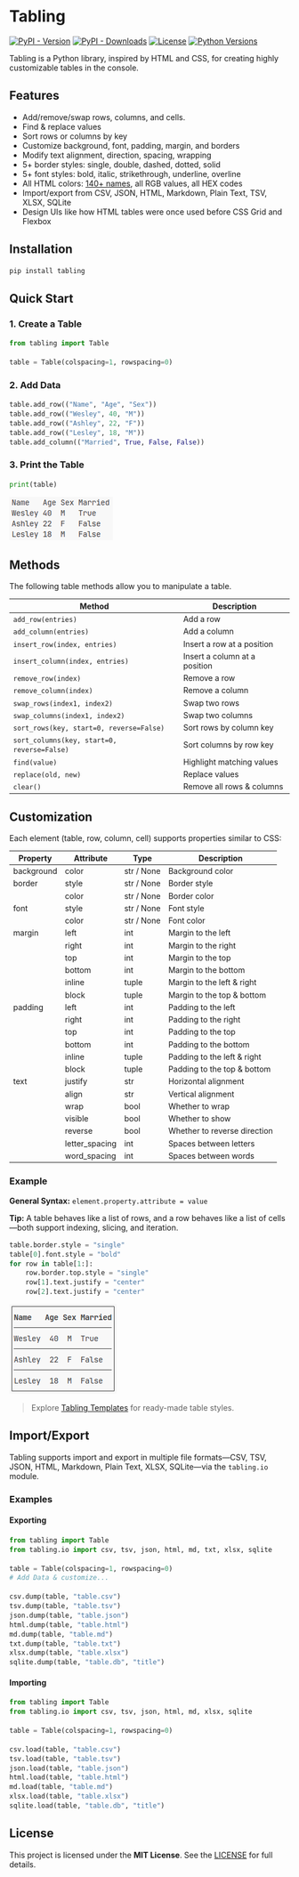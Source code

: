 # Tabling

[![PyPI - Version](https://img.shields.io/pypi/v/tabling)](https://pypi.org/project/tabling/)
[![PyPI - Downloads](https://img.shields.io/pypi/dm/tabling)](https://pypi.org/project/tabling/)
[![License](https://img.shields.io/pypi/l/tabling)](https://github.com/haripowesleyt/tabling/blob/main/LICENSE)
[![Python Versions](https://img.shields.io/pypi/pyversions/tabling)](https://pypi.org/project/tabling/)

Tabling is a Python library, inspired by HTML and CSS, for creating highly customizable tables in the console.

## Features

- Add/remove/swap rows, columns, and cells.
- Find & replace values
- Sort rows or columns by key
- Customize background, font, padding, margin, and borders
- Modify text alignment, direction, spacing, wrapping
- 5+ border styles: single, double, dashed, dotted, solid
- 5+ font styles: bold, italic, strikethrough, underline, overline
- All HTML colors: [140+ names](https://htmlcolorcodes.com/color-names/), all RGB values, all HEX codes
- Import/export from CSV, JSON, HTML, Markdown, Plain Text, TSV, XLSX, SQLite
- Design UIs like how HTML tables were once used before CSS Grid and Flexbox

## Installation

```bash
pip install tabling
```

## Quick Start

### 1. Create a Table

```python
from tabling import Table

table = Table(colspacing=1, rowspacing=0)
```

### 2. Add Data

```python
table.add_row(("Name", "Age", "Sex"))
table.add_row(("Wesley", 40, "M"))
table.add_row(("Ashley", 22, "F"))
table.add_row(("Lesley", 18, "M"))
table.add_column(("Married", True, False, False))
```

### 3. Print the Table

```python
print(table)
```

![table](https://raw.githubusercontent.com/haripowesleyt/tabling/main/assets/images/table.png)

## Methods

The following table methods allow you to manipulate a table. 

| Method                                      | Description                          |
|---------------------------------------------|--------------------------------------|
| `add_row(entries)`                          | Add a row                            |
| `add_column(entries)`                       | Add a column                         |
| `insert_row(index, entries)`                | Insert a row at a position           |
| `insert_column(index, entries)`             | Insert a column at a position        |
| `remove_row(index)`                         | Remove a row                         |
| `remove_column(index)`                      | Remove a column                      |
| `swap_rows(index1, index2)`                 | Swap two rows                        |
| `swap_columns(index1, index2)`              | Swap two columns                     |
| `sort_rows(key, start=0, reverse=False)`    | Sort rows by column key              |
| `sort_columns(key, start=0, reverse=False)` | Sort columns by row key              |
| `find(value)`                               | Highlight matching values            |
| `replace(old, new)`                         | Replace values                       |
| `clear()`                                   | Remove all rows & columns            |

## Customization

Each element (table, row, column, cell) supports properties similar to CSS:

| Property   | Attribute      | Type       | Description                  |
|------------|----------------|------------|------------------------------|
| background | color          | str / None | Background color             |
| border     | style          | str / None | Border style                 |
|            | color          | str / None | Border color                 |
| font       | style          | str / None | Font style                   |
|            | color          | str / None | Font color                   |
| margin     | left           | int        | Margin to the left           |
|            | right          | int        | Margin to the right          |
|            | top            | int        | Margin to the top            |
|            | bottom         | int        | Margin to the bottom         |
|            | inline         | tuple      | Margin to the left & right   |
|            | block          | tuple      | Margin to the top & bottom   |
| padding    | left           | int        | Padding to the left          |
|            | right          | int        | Padding to the right         |
|            | top            | int        | Padding to the top           |
|            | bottom         | int        | Padding to the bottom        |
|            | inline         | tuple      | Padding to the left & right  |
|            | block          | tuple      | Padding to the top & bottom  |
| text       | justify        | str        | Horizontal alignment         |
|            | align          | str        | Vertical alignment           |
|            | wrap           | bool       | Whether to wrap              |
|            | visible        | bool       | Whether to show              |
|            | reverse        | bool       | Whether to reverse direction |
|            | letter_spacing | int        | Spaces between letters       |
|            | word_spacing   | int        | Spaces between words         |

### Example

**General Syntax:** `element.property.attribute = value`

**Tip:** A table behaves like a list of rows, and a row behaves like a list of cells—both support indexing, slicing, and iteration.

```python
table.border.style = "single"
table[0].font.style = "bold"
for row in table[1:]:
    row.border.top.style = "single"
    row[1].text.justify = "center"
    row[2].text.justify = "center"
```

![customized-table](https://raw.githubusercontent.com/haripowesleyt/tabling/main/assets/images/customized-table.png)

> Explore [Tabling Templates](https://github.com/haripowesleyt/tabling-templates) for ready-made table styles.

## Import/Export

Tabling supports import and export in multiple file formats—CSV, TSV, JSON, HTML, Markdown, Plain Text, XLSX, SQLite—via the `tabling.io` module.

### Examples

#### Exporting

```python
from tabling import Table
from tabling.io import csv, tsv, json, html, md, txt, xlsx, sqlite

table = Table(colspacing=1, rowspacing=0)
# Add Data & customize...

csv.dump(table, "table.csv")
tsv.dump(table, "table.tsv")
json.dump(table, "table.json")
html.dump(table, "table.html")
md.dump(table, "table.md")
txt.dump(table, "table.txt")
xlsx.dump(table, "table.xlsx")
sqlite.dump(table, "table.db", "title")
```

#### Importing

```python
from tabling import Table
from tabling.io import csv, tsv, json, html, md, xlsx, sqlite

table = Table(colspacing=1, rowspacing=0)

csv.load(table, "table.csv")
tsv.load(table, "table.tsv")
json.load(table, "table.json")
html.load(table, "table.html")
md.load(table, "table.md")
xlsx.load(table, "table.xlsx")
sqlite.load(table, "table.db", "title")
```

## License

This project is licensed under the **MIT License**. See the [LICENSE](https://github.com/haripowesleyt/tabling/blob/main/LICENSE) for full details.